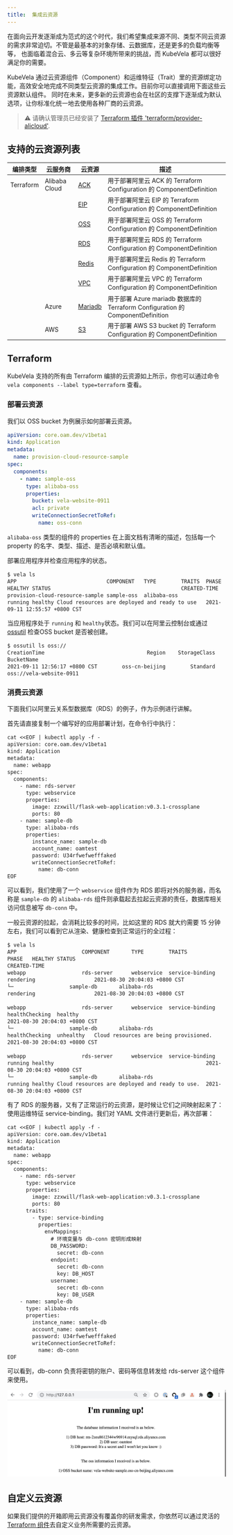 ```yaml
---
title:  集成云资源
---
```


在面向云开发逐渐成为范式的这个时代，我们希望集成来源不同、类型不同云资源的需求非常迫切。不管是最基本的对象存储、云数据库，还是更多的负载均衡等等，
也面临着混合云、多云等复杂环境所带来的挑战，而 KubeVela 都可以很好满足你的需要。

KubeVela 通过云资源组件（Component）和运维特征（Trait）里的资源绑定功能，高效安全地完成不同类型云资源的集成工作。目前你可以直接调用下面这些云资源默认组件。
同时在未来，更多新的云资源也会在社区的支撑下逐渐成为默认选项，让你标准化统一地去使用各种厂商的云资源。

> ⚠️ 请确认管理员已经安装了 [Terraform 插件 'terraform/provider-alicloud'](../../../install#4-【可选】安装插件).


## 支持的云资源列表
编排类型 | 云服务商 | 云资源 | 描述
------------ | ------------- | ------------- | -------------
Terraform | Alibaba Cloud | [ACK](./terraform/alibaba-ack) | 用于部署阿里云 ACK 的 Terraform Configuration 的 ComponentDefinition
| | | [EIP](./terraform/alibaba-eip) | 用于部署阿里云 EIP 的 Terraform Configuration 的 ComponentDefinition
| | | [OSS](./terraform/alibaba-oss) | 用于部署阿里云 OSS 的 Terraform Configuration 的 ComponentDefinition
| | | [RDS](./terraform/alibaba-rds) | 用于部署阿里云 RDS 的 Terraform Configuration 的 ComponentDefinition
| | | [Redis](./terraform/alibaba-redis) | 用于部署阿里云 Redis 的 Terraform Configuration 的 ComponentDefinition
| |  | [VPC](./terraform/alibaba-vpc) | 用于部署阿里云 VPC 的 Terraform Configuration 的 ComponentDefinition
| | Azure | [Mariadb](./terraform/azure-database-mariadb) | 用于部署 Azure mariadb 数据库的 Terraform Configuration 的 ComponentDefinition
| | AWS | [S3](./terraform/aws-s3) | 用于部署 AWS S3 bucket 的 Terraform Configuration 的 ComponentDefinition

## Terraform

KubeVela 支持的所有由 Terraform 编排的云资源如上所示，你也可以通过命令 `vela components --label type=terraform` 查看。

### 部署云资源

我们以 OSS bucket 为例展示如何部署云资源。

```yaml
apiVersion: core.oam.dev/v1beta1
kind: Application
metadata:
  name: provision-cloud-resource-sample
spec:
  components:
    - name: sample-oss
      type: alibaba-oss
      properties:
        bucket: vela-website-0911
        acl: private
        writeConnectionSecretToRef:
          name: oss-conn
```

`alibaba-oss` 类型的组件的 properties 在上面文档有清晰的描述，包括每一个 property 的名字、类型、描述、是否必填和默认值。

部署应用程序并检查应用程序的状态。

```shell
$ vela ls
APP                            	COMPONENT 	TYPE       	TRAITS	PHASE  	HEALTHY	STATUS                                       	CREATED-TIME
provision-cloud-resource-sample	sample-oss	alibaba-oss	      	running	healthy	Cloud resources are deployed and ready to use	2021-09-11 12:55:57 +0800 CST
```

当应用程序处于 `running` 和 `healthy`状态。我们可以在阿里云控制台或通过 [ossutil](https://partners-intl.aliyun.com/help/doc-detail/50452.htm)
检查OSS bucket 是否被创建。

```shell
$ ossutil ls oss://
CreationTime                                 Region    StorageClass    BucketName
2021-09-11 12:56:17 +0800 CST        oss-cn-beijing        Standard    oss://vela-website-0911
```

### 消费云资源

下面我们以阿里云关系型数据库（RDS）的例子，作为示例进行讲解。

首先请直接复制一个编写好的应用部署计划，在命令行中执行：

```shell
cat <<EOF | kubectl apply -f -
apiVersion: core.oam.dev/v1beta1
kind: Application
metadata:
  name: webapp
spec:
  components:
    - name: rds-server
      type: webservice
      properties:
        image: zzxwill/flask-web-application:v0.3.1-crossplane
        ports: 80
    - name: sample-db
      type: alibaba-rds
      properties:
        instance_name: sample-db
        account_name: oamtest
        password: U34rfwefwefffaked
        writeConnectionSecretToRef:
          name: db-conn
EOF
```

可以看到，我们使用了一个 `webservice` 组件作为 RDS 即将对外的服务器，而名称是 `sample-db` 的 `alibaba-rds` 组件则承载起去拉起云资源的责任，数据库相关访问信息被写 `db-conn` 中。

一般云资源的拉起，会消耗比较多的时间，比如这里的 RDS 就大约需要 15 分钟左右，我们可以看到它从渲染、健康检查到正常运行的全过程：
```
$ vela ls                  
APP                  	COMPONENT     	TYPE       	TRAITS            	PHASE  	HEALTHY	STATUS                                        	CREATED-TIME 
webapp               	rds-server    	webservice 	service-binding   	rendering	       	      	2021-08-30 20:04:03 +0800 CST
└─                 	sample-db     	alibaba-rds	                  	rendering	       	      	2021-08-30 20:04:03 +0800 CST

webapp               	rds-server    	webservice 	service-binding   	healthChecking	healthy  	                                      	2021-08-30 20:04:03 +0800 CST
└─                 	sample-db     	alibaba-rds	                  	healthChecking	unhealthy	Cloud resources are being provisioned.	2021-08-30 20:04:03 +0800 CST

webapp               	rds-server    	webservice 	service-binding   	running	healthy	                                              	2021-08-30 20:04:03 +0800 CST
└─                 	sample-db     	alibaba-rds	                  	running	healthy	Cloud resources are deployed and ready to use.	2021-08-30 20:04:03 +0800 CST
```

有了 RDS 的服务器，又有了正常运行的云资源，是时候让它们之间映射起来了：使用运维特征 service-binding。我们对 YAML 文件进行更新后，再次部署：

```shell
cat <<EOF | kubectl apply -f -
apiVersion: core.oam.dev/v1beta1
kind: Application
metadata:
  name: webapp
spec:
  components:
    - name: rds-server
      type: webservice
      properties:
        image: zzxwill/flask-web-application:v0.3.1-crossplane
        ports: 80
      traits:
        - type: service-binding
          properties:
            envMappings:
              # 环境变量与 db-conn 密钥形成映射
              DB_PASSWORD:
                secret: db-conn                             
              endpoint:
                secret: db-conn
                key: DB_HOST          
              username:
                secret: db-conn
                key: DB_USER
    - name: sample-db
      type: alibaba-rds
      properties:
        instance_name: sample-db
        account_name: oamtest
        password: U34rfwefwefffaked
        writeConnectionSecretToRef:
          name: db-conn
EOF
```
可以看到，db-conn 负责将密钥的账户、密码等信息转发给 rds-server 这个组件来使用。

![](../../../resources/crossplane-visit-application-v3.jpg)

## 自定义云资源

如果我们提供的开箱即用云资源没有覆盖你的研发需求，你依然可以通过灵活的[Terraform 组件](../../../platform-engineers/components/component-terraform)去自定义业务所需要的云资源。


